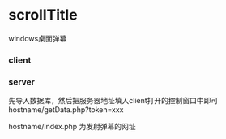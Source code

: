 # scrollTitle
windows桌面弹幕

### client

### server
先导入数据库，然后把服务器地址填入client打开的控制窗口中即可
hostname/getData.php?token=xxx

hostname/index.php 为发射弹幕的网址
